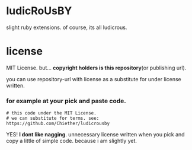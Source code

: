 ludicRoUsBY
===========
slight ruby extensions. of course, its all ludicrous.

license
=======
MIT License. but... **copyright holders is this repository**(or publishing url).

you can use repository-url with license as a substitute for under license written.
### for example at your pick and paste code.
    # this code under the MIT License.
    # we can substitute for terms. see: https://github.com/Chiether/ludicrousby

YES! **I dont like nagging**. unnecessary license written when you pick and copy a little of simple code. because i am slightly yet.
